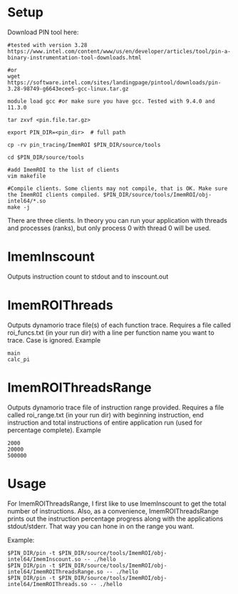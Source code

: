 # Setup
Download PIN tool here:
```
#tested with version 3.28
https://www.intel.com/content/www/us/en/developer/articles/tool/pin-a-binary-instrumentation-tool-downloads.html

#or
wget https://software.intel.com/sites/landingpage/pintool/downloads/pin-3.28-98749-g6643ecee5-gcc-linux.tar.gz
```
```
module load gcc #or make sure you have gcc. Tested with 9.4.0 and 11.3.0

tar zxvf <pin.file.tar.gz>

export PIN_DIR=<pin_dir>  # full path

cp -rv pin_tracing/ImemROI $PIN_DIR/source/tools

cd $PIN_DIR/source/tools

#add ImemROI to the list of clients
vim makefile

#Compile clients. Some clients may not compile, that is OK. Make sure the ImemROI clients compiled. $PIN_DIR/source/tools/ImemROI/obj-intel64/*.so
make -j
```

There are three clients. In theory you can run your application with threads and processes (ranks), but only process 0 with thread 0 will be used.

# ImemInscount 
Outputs instruction count to stdout and to inscount.out

# ImemROIThreads
Outputs dynamorio trace file(s) of each function trace. Requires a file called roi_funcs.txt (in your run dir) with a line per function name you want to trace. Case is ignored.
Example
```
main
calc_pi
```

# ImemROIThreadsRange
Outputs dynamorio trace file of instruction range provided. Requires a file called roi_range.txt (in your run dir) with beginning instruction, end instruction and total instructions of entire application run (used for percentage complete). 
Example
```
2000
20000
500000
```
# Usage
For ImemROIThreadsRange, I first like to use ImemInscount to get the total number of instructions. Also, as a convenience, ImemROIThreadsRange prints out the instruction percentage progress along with the applications stdout/stderr. That way you can hone in on the range you want.

Example:
```
$PIN_DIR/pin -t $PIN_DIR/source/tools/ImemROI/obj-intel64/ImemInscount.so -- ./hello
$PIN_DIR/pin -t $PIN_DIR/source/tools/ImemROI/obj-intel64/ImemROIThreadsRange.so -- ./hello
$PIN_DIR/pin -t $PIN_DIR/source/tools/ImemROI/obj-intel64/ImemROIThreads.so -- ./hello
```
